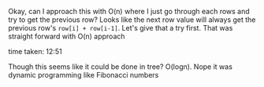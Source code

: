 Okay, can I approach this with O(n) where I just go through each rows and try to get the previous row? Looks like the next row value will always get the previous row's `row[i] + row[i-1]`. Let's give that a try first. That was straight forward with O(n) approach

time taken: 12:51

Though this seems like it could be done in tree? O(logn). Nope it was dynamic programming like Fibonacci numbers